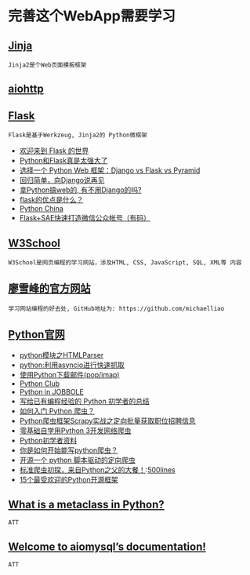 # 完善这个WebApp需要学习

## [Jinja](http://jinja.pocoo.org/docs/dev/api/)
    Jinja2是个Web页面模板框架

## [aiohttp]()

## [Flask](http://flask.pocoo.org/)
    Flask是基于Werkzeug, Jinja2的 Python微框架

   + [欢迎来到 Flask 的世界](http://dormousehole.readthedocs.org/en/latest/)
   + [Python和Flask真是太强大了](http://python.jobbole.com/81065/)
   + [选择一个 Python Web 框架：Django vs Flask vs Pyramid](http://www.oschina.net/translate/django-flask-pyramid)
   + [回归简单，向Django说再见](http://www.vimer.cn/2011/11/%E5%9B%9E%E5%BD%92%E7%AE%80%E5%8D%95%EF%BC%8C%E5%90%91django%E8%AF%B4%E5%86%8D%E8%A7%81.html)
   + [拿Python搞web的, 有不用Django的吗?](http://www.douban.com/group/topic/9727762/)
   + [flask的优点是什么？](http://python-china.org/t/93)
   + [Python China](http://python-china.org/)
   + [Flask+SAE快速打造微信公众帐号（有码）](http://blog.csdn.net/linhan8/article/details/8746110)

## [W3School](http://www.w3school.com.cn/sql/sql_update.asp)
    W3School是网页编程的学习网站，涉及HTML, CSS, JavaScript, SQL, XML等 内容

## [廖雪峰的官方网站](http://www.liaoxuefeng.com/)
    学习网站编程的好去处, GitHub地址为: https://github.com/michaelliao

##  [Python官网](https://docs.python.org/3.4/library/asyncio.html?highlight=asyncio#module-asyncio)
   + [python模块之HTMLParser](http://www.tuicool.com/articles/jiqYr2)
   + [python:利用asyncio进行快速抓取](http://blog.jobbole.com/63897/)
   + [使用Python下载邮件(pop/imap)](http://www.pythoner.com/414.html)
   + [Python Club](http://www.pythonclub.org/)
   + [Python in JOBBOLE](http://blog.jobbole.com/category/python/)
   + [写给已有编程经验的 Python 初学者的总结](http://blog.jobbole.com/79197/)
   + [如何入门 Python 爬虫？](http://www.zhihu.com/question/20899988/answer/24923424)
   + [Python爬虫框架Scrapy实战之定向批量获取职位招聘信息](http://blog.csdn.net/HanTangSongMing/article/details/24454453)
   + [零基础自学用Python 3开发网络爬虫](http://jecvay.com/category/smtech/python3-webbug)
   + [Python初学者资料](https://github.com/Yixiaohan/codeparkshare/blob/master/README.md)
   + [你是如何开始能写python爬虫？](http://www.zhihu.com/question/21358581)
   + [开源一个 python 脚本驱动的定向爬虫](http://v2ex.com/t/103525)
   + [标准爬虫初探，来自Python之父的大餐！](http://developer.51cto.com/art/201411/456836.htm):[500lines](https://github.com/aosabook/500lines)
   + [15个最受欢迎的Python开源框架](http://blog.jobbole.com/72306/)


## [What is a metaclass in Python?](http://stackoverflow.com/questions/100003/what-is-a-metaclass-in-python)
    ATT

## [Welcome to aiomysql’s documentation!](http://aiomysql.readthedocs.org/en/latest/)
    ATT

